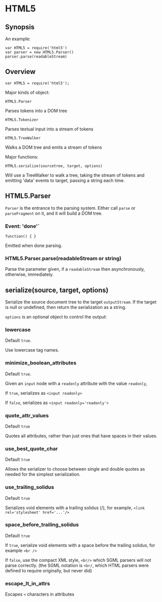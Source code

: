 HTML5
============================================================================

## Synopsis

An example: 

    var HTML5 = require('html5')
    var parser = new HTML5.Parser()
    parser.parse(readableStream)

## Overview

	var HTML5 = require('html5');

Major kinds of object:

	HTML5.Parser

Parses tokens into a DOM tree

	HTML5.Tokenizer

Parses textual input into a stream of tokens

	HTML5.TreeWalker

Walks a DOM tree and emits a stream of tokens

Major functions:

	HTML5.serialize(sourcetree, target, options)

Will use a TreeWalker to walk a tree, taking the stream of tokens and emitting
'data' events to target, passing a string each time.

## HTML5.Parser

`Parser` is the entrance to the parsing system. Either call `parse` or
`parseFragment` on it, and it will build a DOM tree.

### Event: 'done'`

`function() { }`

Emitted when done parsing.

### HTML5.Parser.parse(readableStream or string)

Parse the parameter given, if a `readableStream` then asynchronously,
otherwise, immediately.

## serialize(source, target, options)

Serialize the source document tree to the target `outputStream`. If the
target is null or undefined, then return the serialization as a string.

`options` is an optional object to control the output:

### lowercase

Default `true`.

Use lowercase tag names.

### minimize_boolean_attributes

Default `true`.

Given an `input` node with a `readonly` attribute with the value `readonly`,

If `true`, serializes as `<input readonly>`

If `false`, serializes as `<input readonly='readonly'>`

### quote_attr_values

Default `true`

Quotes all attributes, rather than just ones that have spaces in their
values.

### use_best_quote_char

Default `true`

Allows the serializer to choose between single and double quotes as needed
for the simplest serialization.

### use_trailing_solidus

Default `true`

Serializes void elements with a trailing solidus (/), for example, `<link rel='stylesheet' href='...'/>`

### space_before_trailing_solidus

Default `true`

If `true`, serialize void elements with a space before the trailing solidus,
for example `<br />`

If `false`, use the compact XML style, `<br/>` which SGML parsers will not
parse correctly. (the SGML notation is `<br/`, which HTML parsers were
defined to require originally, but never did)

### escape_lt_in_attrs

Escapes `<` characters in attributes
